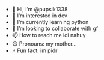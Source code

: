 - 👋 Hi, I’m @pupsik1338
- 👀 I’m interested in dev
- 🌱 I’m currently learning python
- 💞️ I’m looking to collaborate with gf
- 📫 How to reach me idi nahuy
- 😄 Pronouns: my mother...
- ⚡ Fun fact: im pidr

<!---
pupsik1338/pupsik1338 is a ✨ special ✨ repository because its `README.md` (this file) appears on your GitHub profile.
You can click the Preview link to take a look at your changes.
--->
